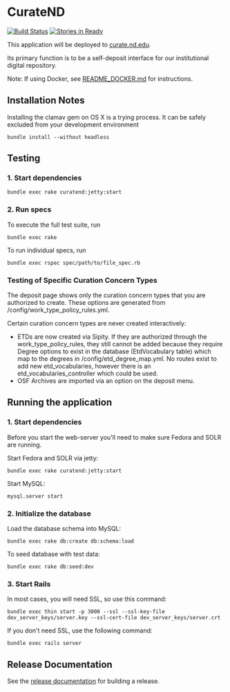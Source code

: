 # CurateND
[![Build Status](https://travis-ci.org/ndlib/curate_nd.svg?branch=master)](https://travis-ci.org/ndlib/curate_nd)
[![Stories in Ready](https://badge.waffle.io/ndlib/curate_nd.png?label=ready&title=Ready)](https://waffle.io/ndlib/curate_nd)

This application will be deployed to [curate.nd.edu](http://curate.nd.edu).

Its primary function is to be a self-deposit interface for our institutional digital repository.

Note: If using Docker, see [README_DOCKER.md](./README_DOCKER.md) for instructions.

## Installation Notes
Installing the clamav gem on OS X is a trying process. It can be safely excluded
from your development environment

```console
bundle install --without headless
```

## Testing

### 1. Start dependencies
```console
bundle exec rake curatend:jetty:start
```

### 2. Run specs
To execute the full test suite, run
```console
bundle exec rake
```
To run individual specs, run

```console
bundle exec rspec spec/path/to/file_spec.rb
```

### Testing of Specific Curation Concern Types

The deposit page shows only the curation concern types that you are authorized to create. These options are generated from /config/work_type_policy_rules.yml.

Certain curation concern types are never created interactively:
* ETDs are now created via Sipity. If they are authorized through the work_type_policy_rules, they still cannot be added because they require Degree options to exist in the database (EtdVocabulary table) which map to the degrees in /config/etd_degree_map.yml. No routes exist to add new etd_vocabularies, however there is an etd_vocabularies_controller which could be used.
* OSF Archives are imported via an option on the deposit menu.


## Running the application

### 1. Start dependencies
Before you start the web-server you'll need to make sure Fedora and SOLR are running.

Start Fedora and SOLR via jetty:

```console
bundle exec rake curatend:jetty:start
```

Start MySQL:

```console
mysql.server start
```

### 2. Initialize the database
Load the database schema into MySQL:
```console
bundle exec rake db:create db:schema:load
```

To seed database with test data:
```console
bundle exec rake db:seed:dev
```

### 3. Start Rails

In most cases, you will need SSL, so use this command:

```console
bundle exec thin start -p 3000 --ssl --ssl-key-file dev_server_keys/server.key --ssl-cert-file dev_server_keys/server.crt
```

If you don't need SSL, use the following command:

```console
bundle exec rails server
```

## Release Documentation

See the [release documentation](https://docs.google.com/a/nd.edu/document/d/16weRctSzt8Iw2y55nwOKPBSgGDO_4lgti3CxaW3P2pc/edit?usp=sharing) for building a release.
